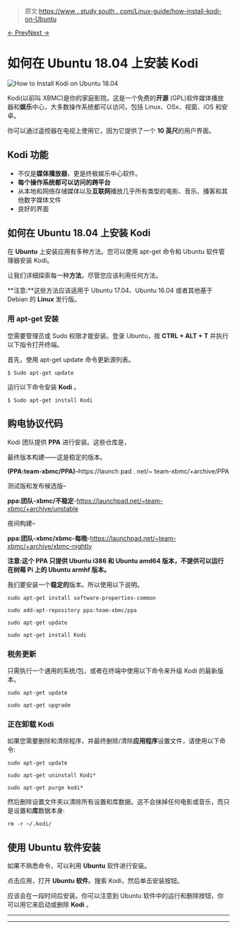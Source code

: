 > 原文:[https://www . study south . com/Linux-guide/how-install-kodi-on-Ubuntu](https://www.studytonight.com/linux-guide/how-to-install-kodi-on-ubuntu)

[← Prev](/linux-guide/install-visual-studio-code-on-debian-10 "Install Visual Studio Code on Debian 10")[Next →](/linux-guide/how-to-copy-a-file-or-directory-in-linux-cp-command "Copy a File/Directory")

# 如何在 Ubuntu 18.04 上安装 Kodi

![How to Install Kodi on Ubuntu 18.04](../Images/deea3266962626268c53e2fb8ef4dad1.png)

Kodi(以前叫 XBMC)是你的家庭影院。这是一个免费的**开源** (GPL)软件媒体播放器和**娱乐**中心，大多数操作系统都可以访问，包括 Linux、OSx、视窗、iOS 和安卓。

你可以通过遥控器在电视上使用它，因为它提供了一个 **10 英尺**的用户界面。

## Kodi 功能

*   不仅是**媒体播放器**，更是终极娱乐中心软件。
*   **每个操作系统都可以访问的跨平台**
*   从本地和网络存储媒体以及**互联网**播放几乎所有类型的电影、音乐、播客和其他数字媒体文件
*   良好的界面

## 如何在 Ubuntu 18.04 上安装 Kodi

在 **Ubuntu** 上安装应用有多种方法。您可以使用 apt-get 命令和 Ubuntu 软件管理器安装 Kodi。

让我们详细探索每一种**方法**，尽管您应该利用任何方法。

**注意:**这些方法应该适用于 Ubuntu 17.04、Ubuntu 16.04 或者其他基于 Debian 的 **Linux** 发行版。

### 用 apt-get 安装

您需要管理员或 Sudo 权限才能安装。登录 Ubuntu，按 **CTRL + ALT + T** 并执行以下指令打开终端。

首先，使用 apt-get update 命令更新源列表。

```
$ Sudo apt-get update
```

运行以下命令安装 **Kodi** 。

```
$ Sudo apt-get install Kodi
```

## 购电协议代码

Kodi 团队提供 **PPA** 进行安装。这些仓库是，

最终版本构建——这是稳定的版本。

**(PPA:team-xbmc/PPA)**–https://launch pad . net/~ team-xbmc/+archive/PPA

测试版和发布候选版–

**ppa:团队-xbmc/不稳定**-https://launchpad.net/~team-xbmc/+archive/unstable

夜间构建–

**ppa:团队-xbmc/xbmc-每晚**-https://launchpad.net/~team-xbmc/+archive/xbmc-nightly

**注意:**这个 PPA 只提供 Ubuntu i386 和 Ubuntu amd64 版本，不提供可以运行在**树莓 Pi 上的 Ubuntu armhf 版本。**

我们要安装一个**稳定的**版本。所以使用以下说明。

```
sudo apt-get install software-properties-common

sudo add-apt-repository ppa:team-xbmc/ppa

sudo apt-get update

sudo apt-get install Kodi
```

### 税务更新

只需执行一个通用的系统/包，或者在终端中使用以下命令来升级 Kodi 的最新版本。

```
sudo apt-get update

sudo apt-get upgrade
```

### 正在卸载 Kodi

如果您需要删除和清除程序，并最终删除/清除**应用程序**设置文件，请使用以下命令:

```
sudo apt-get update

sudo apt-get uninstall Kodi*

sudo apt-get purge kodi*
```

然后删除设置文件夹以清除所有设置和库数据。这不会抹掉任何电影或音乐，而只是设置和**库**数据本身:

```
rm -r ~/.kodi/
```

## 使用 Ubuntu 软件安装

如果不熟悉命令，可以利用 **Ubuntu** 软件进行安装。

点击应用，打开 **Ubuntu 软件**。搜索 Kodi，然后单击安装按钮。

应该会在一段时间后安装。你可以注意到 Ubuntu 软件中的运行和删除按钮，你可以用它来启动或删除 **Kodi** 。

* * *

* * *